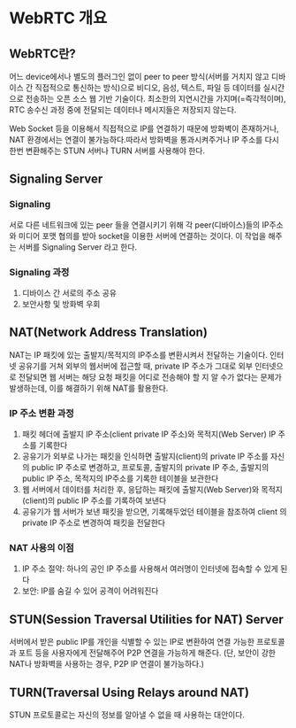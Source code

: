 
# WebRTC 개요
## WebRTC란? 
어느 device에서나 별도의 플러그인 없이 peer to peer 방식(서버를 거치지 않고  디바이스 간 직접적으로 통신하는 방식)으로 비디오, 음성, 텍스트, 파일 등 데이터를 실시간으로 전송하는 오픈 소스 웹 기반 기술이다. 최소한의 지연시간을 가지며(=즉각적이며), RTC 송수신 과정 중에 전달되는 데이터나 메시지들은 저장되지 않는다.

Web Socket 등을 이용해서 직접적으로 IP를 연결하기 때문에 방화벽이 존재하거나,  NAT 환경에서는 연결이 불가능하다.따라서 방화벽을 통과시켜주거나 IP 주소를 다시 한번 변환해주는 STUN 서버나 TURN 서버를 사용해야 한다.

## Signaling Server
### Signaling
서로 다른 네트워크에 있는 peer 들을 연결시키기 위해 각 peer(디바이스)들의 IP주소와 미디어 포맷 협의를 받아 socket을 이용한 서버에 연결하는 것이다. 이 작업을 해주는 서버를 Signaling Server 라고 한다.
### Signaling 과정
1. 디바이스 간 서로의 주소 공유
2. 보안사항 및 방화벽 우회

## NAT(Network Address Translation)
NAT는 IP 패킷에 있는 출발지/목적지의 IP주소를 변환시켜서 전달하는 기술이다. 
인터넷 공유기를 거쳐 외부의 웹서버에 접근할 때, private IP 주소가 그대로 외부 인터넷으로 전달되면 웹 서버는 해당 요청 패킷을 어디로 전송해야 할 지 알 수가 없다는 문제가 발생하는데, 이를 해결하기 위해  NAT를 활용한다.

### IP 주소 변환 과정
1. 패킷 헤더에 출발지 IP 주소(client private IP 주소)와 목적지(Web Server) IP 주소를 기록한다
2. 공유기가 외부로 나가는 패킷을 인식하면 출발지(client)의 private IP 주소를 자신의 public IP 주소로 변경하고, 프로토콜, 출발지의 private IP 주소, 출발지의 public IP 주소, 목적지의 IP주소를 기록한 테이블을 보관한다
3. 웹 서버에서 데이터를 처리한 후, 응답하는 패킷에 출발지(Web Server)와 목적지(client)의 public IP 주소를 기록하여 보낸다
4. 공유기가 웹 서버가 보낸 패킷을 받으면, 기록해두었던 테이블을 참조하여 client 의 private IP 주소로 변경하여 패킷을 전달한다 

### NAT 사용의 이점
1. IP 주소 절약: 하나의 공인 IP 주소를 사용해서 여러명이 인터넷에 접속할 수 있게 된다
2. 보안: IP를 숨길 수 있어 공격이 어려워진다

## STUN(Session Traversal Utilities for NAT) Server 
서버에서 받은 public IP를 개인을 식별할 수 있는 IP로 변환하여 연결 가능한 프로토콜과 포트 등을 사용자에게 전달해주어 P2P 연결을 가능하게 해준다. 
(단, 보안이 강한 NAT나 방화벽을 사용하는 경우, P2P IP 연결이 불가능하다.)

## TURN(Traversal Using Relays around NAT)
STUN 프로토콜로는 자신의 정보를 알아낼 수 없을 때 사용하는 대안이다. 